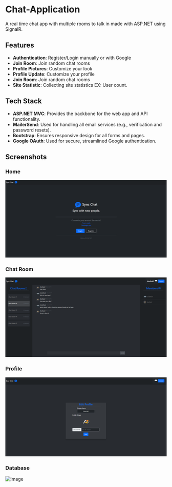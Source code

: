 # Chat-Application

A real time chat app with multiple rooms to talk in made with ASP.NET using SignalR.

## Features

- **Authentication**: Register/Login manually or with Google
- **Join Room**: Join random chat rooms
- **Profile Pictures**: Customize your look
- **Profile Update**: Customize your profile
- **Join Room**: Join random chat rooms
- **Site Statistic**: Collecting site statistics EX: User count.

## Tech Stack

- **ASP.NET MVC**: Provides the backbone for the web app and API functionality.
- **MailerSend**: Used for handling all email services (e.g., verification and password resets).
- **Bootstrap**: Ensures responsive design for all forms and pages.
- **Google OAuth**: Used for secure, streamlined Google authentication.


## Screenshots

### Home
![Home](Content/homepage.png)

### Chat Room
![Chat Room](Content/chatpage.png)

### Profile
![Register](Content/profile.png)

### Database
![image](https://github.com/user-attachments/assets/57390bf5-6c6a-441e-8f7f-c4d2cd687db5)
